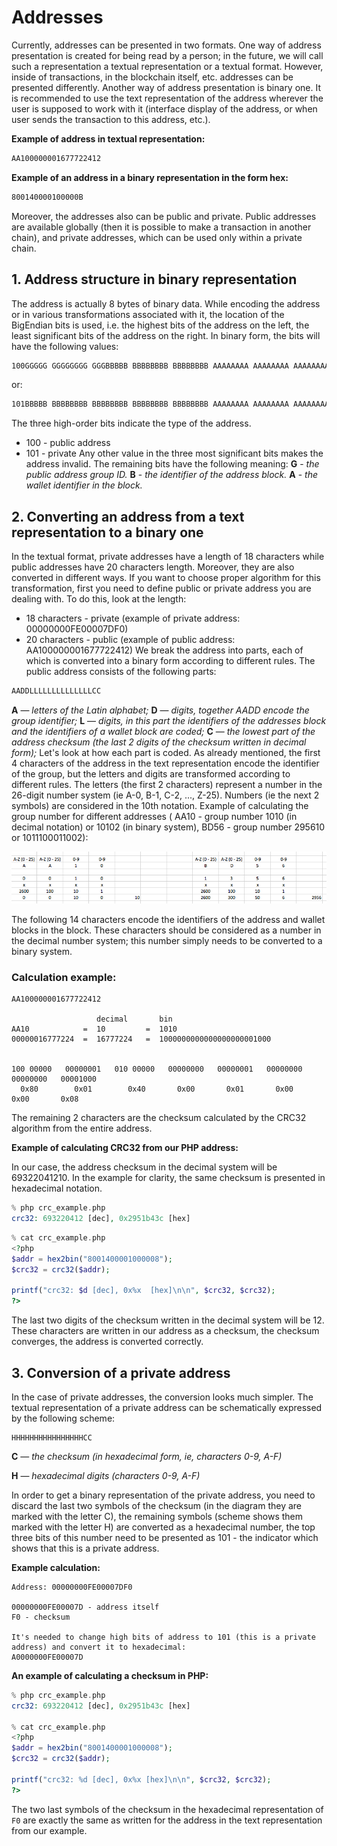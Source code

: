 # Addresses

Currently, addresses can be presented in two formats. One way of address presentation is created for being read by a person; in the future, we will call such a representation a textual representation or a textual format. However, inside of transactions, in the blockchain itself, etc. addresses can be presented differently. Another way of address presentation is binary one.
It is recommended to use the text representation of the address wherever the user is supposed to work with it (interface display of the address, or when user sends the transaction to this address, etc.).

**Example of address in textual representation:**

```bash
AA100000001677722412
```

**Example of an address in a binary representation in the form hex:**

```bash
800140000100000B
```

Moreover, the addresses also can be public and private. Public addresses are available globally (then it is possible to make a transaction in another chain), and private addresses, which can be used only within a private chain.

## 1. Address structure in binary representation

The address is actually 8 bytes of binary data. While encoding the address or in various transformations associated with it, the location of the BigEndian bits is used, i.e. the highest bits of the address on the left, the least significant bits of the address on the right. In binary form, the bits will have the following values:

```bash
100GGGGG GGGGGGGG GGGBBBBB BBBBBBBB BBBBBBBB AAAAAAAA AAAAAAAA AAAAAAAA
```

or:

```bash
101BBBBB BBBBBBBB BBBBBBBB BBBBBBBB BBBBBBBB AAAAAAAA AAAAAAAA AAAAAAAA
```

The three high-order bits indicate the type of the address.

- 100 - public address
- 101 - private
  Any other value in the three most significant bits makes the address invalid. The remaining bits have the following meaning:
  **G** - _the public address group ID._
  **B** - _the identifier of the address block._
  **A** - _the wallet identifier in the block._

## 2. Converting an address from a text representation to a binary one

In the textual format, private addresses have a length of 18 characters while public addresses have 20 characters length. Moreover, they are also converted in different ways. If you want to choose proper algorithm for this transformation, first you need to define public or private address you are dealing with.
To do this, look at the length:

- 18 characters - private (example of private address: 00000000FE00007DF0)
- 20 characters - public (example of public address: AA100000001677722412)
  We break the address into parts, each of which is converted into a binary form according to different rules. The public address consists of the following parts:

```bash
AADDLLLLLLLLLLLLLLCC
```

**A** — _letters of the Latin alphabet;_
**D** — _digits, together AADD encode the group identifier;_
**L** — _digits, in this part the identifiers of the addresses block and the identifiers of a wallet block are coded;_
**C** — _the lowest part of the address checksum (the last 2 digits of the checksum written in decimal form);_
Let's look at how each part is coded. As already mentioned, the first 4 characters of the address in the text representation encode the identifier of the group, but the letters and digits are transformed according to different rules.
The letters (the first 2 characters) represent a number in the 26-digit number system (ie A-0, B-1, C-2, ..., Z-25). Numbers (ie the next 2 symbols) are considered in the 10th notation.
Example of calculating the group number for different addresses ( AA10 - group number 1010 (in decimal notation) or 10102 (in binary system), BD56 - group number 295610 or 1011100011002):

<!-- <Image src="/power_address.png" alt="power address" width={789} height={130} /> -->

![Example banner](/img/power_address.png)

The following 14 characters encode the identifiers of the address and wallet blocks in the block. These characters should be considered as a number in the decimal number system; this number simply needs to be converted to a binary system.

### Calculation example:

```console
AA100000001677722412

                   decimal       bin
AA10            =  10         =  1010
00000016777224  =  16777224   =  1000000000000000000001000


100 00000   00000001   010 00000   00000000   00000001   00000000   00000000   00001000
  0x80        0x01        0x40       0x00       0x01       0x00       0x00       0x08
```

The remaining 2 characters are the checksum calculated by the CRC32 algorithm from the entire address.

**Example of calculating CRC32 from our PHP address:**

In our case, the address checksum in the decimal system will be 69322041210. In the example for clarity, the same checksum is presented in hexadecimal notation.

```php
% php crc_example.php
crc32: 693220412 [dec], 0x2951b43c [hex]
```

```php
% cat crc_example.php
<?php
$addr = hex2bin("8001400001000008");
$crc32 = crc32($addr);

printf("crc32: $d [dec], 0x%x  [hex]\n\n", $crc32, $crc32);
?>
```

The last two digits of the checksum written in the decimal system will be 12. These characters are written in our address as a checksum, the checksum converges, the address is converted correctly.

## 3. Conversion of a private address

In the case of private addresses, the conversion looks much simpler. The textual representation of a private address can be schematically expressed by the following scheme:

```console
HHHHHHHHHHHHHHHHCC
```

**С** — _the checksum (in hexadecimal form, ie, characters 0-9, A-F)_

**H** — _hexadecimal digits (characters 0-9, A-F)_

In order to get a binary representation of the private address, you need to discard the last two symbols of the checksum (in the diagram they are marked with the letter C), the remaining symbols (scheme shows them marked with the letter H) are converted as a hexadecimal number, the top three bits of this number need to be presented as 101 - the indicator which shows that this is a private address.

**Example calculation:**

```console
Address: 00000000FE00007DF0

00000000FE00007D - address itself
F0 - checksum

It's needed to change high bits of address to 101 (this is a private address) and convert it to hexadecimal:
A0000000FE00007D
```

**An example of calculating a checksum in PHP:**

```php
% php crc_example.php
crc32: 693220412 [dec], 0x2951b43c [hex]

% cat crc_example.php
<?php
$addr = hex2bin("8001400001000008");
$crc32 = crc32($addr);

printf("crc32: %d [dec], 0x%x [hex]\n\n", $crc32, $crc32);
?>
```

The two last symbols of the checksum in the hexadecimal representation of `F0` are exactly the same as written for the address in the text representation from our example.
